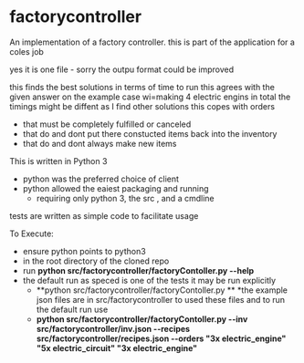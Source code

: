 # factorycontroller
An implementation of a factory controller. this is part of the application for a coles job

yes it is one file - sorry 
the outpu format could be improved

this finds the best solutions in terms of time to run 
this agrees with the given answer on the example case wi=making 4 electric engins in total 
the timings might be diffent as I find other solutions
this copes with orders 
* that must be completely fulfilled or canceled 
* that do and dont put there constucted items back into the inventory
* that do and dont always make new items

This is written in Python 3 
* python was the preferred choice of client
* python allowed the eaiest packaging and running 
     * requiring only python 3, the src , and a cmdline

tests are written as simple code to facilitate usage 

To Execute:
* ensure python points to python3 
* in the root directory of the cloned repo  
* run **python src/factorycontroller/factoryContoller.py --help**
* the default run as speced is one of the tests it may be run explicitly
    *  **python src/factorycontroller/factoryContoller.py **
*the example json files are in src/factorycontroller  to used these files and to run the default run use
    *   **python src/factorycontroller/factoryContoller.py --inv src/factorycontroller/inv.json --recipes src/factorycontroller/recipes.json --orders "3x electric_engine" "5x electric_circuit"  "3x electric_engine"**

